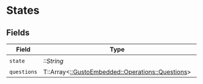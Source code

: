 # States


## Fields

| Field                                                                                    | Type                                                                                     | Required                                                                                 | Description                                                                              |
| ---------------------------------------------------------------------------------------- | ---------------------------------------------------------------------------------------- | ---------------------------------------------------------------------------------------- | ---------------------------------------------------------------------------------------- |
| `state`                                                                                  | *::String*                                                                               | :heavy_check_mark:                                                                       | N/A                                                                                      |
| `questions`                                                                              | T::Array<[::GustoEmbedded::Operations::Questions](../../models/operations/questions.md)> | :heavy_minus_sign:                                                                       | N/A                                                                                      |